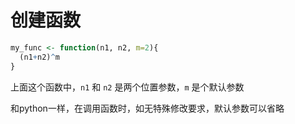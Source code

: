 # 创建函数

```r
my_func <- function(n1, n2, m=2){
  (n1+n2)^m
}
```

上面这个函数中，`n1` 和 `n2` 是两个位置参数，`m` 是个默认参数

和python一样，在调用函数时，如无特殊修改要求，默认参数可以省略

